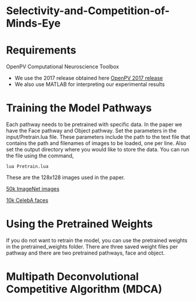 # Selectivity-and-Competition-of-Minds-Eye

Requirements
=======

OpenPV Computational Neuroscience Toolbox

* We use the 2017 release obtained here [OpenPV 2017 release](https://github.com/PetaVision/OpenPV/releases)
* We also use MATLAB for interpreting our experimental results

Training the Model Pathways
=======

Each pathway needs to be pretrained with specific data.  In the paper we have the Face pathway and Object pathway.
Set the parameters in the input/Pretrain.lua file.  These parameters include the path to the text file that contains the path and filenames of images to be loaded, one per line.  Also set the output directory where you would like to store the data.  You can run the file using the command, 

`lua Pretrain.lua`

These are the 128x128 images used in the paper.  

[50k ImageNet images](https://www.dropbox.com/s/w4yrxkjp6qcfdsf/imagenet_128.zip?dl=0)

[10k CelebA faces](https://www.dropbox.com/s/zqh1kma45wd6rvx/CelebAfaces128_10k.zip?dl=0)


Using the Pretrained Weights
=======

If you do not want to retrain the model, you can use the pretrained weights in the pretrained_weights folder.  There are three saved weight files per pathway and there are two pretrained pathways, face and object.

Multipath Deconvolutional Competitive Algorithm (MDCA)
=======


